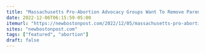 ```yaml
---
title: "Massachusetts Pro-Abortion Advocacy Groups Want To Remove Parental Consent For Minors Seeking An Abortion"
date: 2022-12-06T06:15:59-05:00
itemurl: "https://newbostonpost.com/2022/12/05/massachusetts-pro-abortion-advocacy-groups-want-to-remove-parental-consent-for-minors-seeking-an-abortion/"
sites: "newbostonpost.com"
tags: ["featured", "abortion"]
draft: false
---
```


